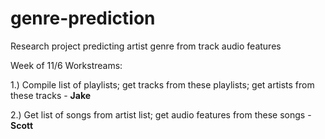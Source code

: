 # genre-prediction
Research project predicting artist genre from track audio features

Week of 11/6 Workstreams:

1.) Compile list of playlists; get tracks from these playlists; get artists from these tracks - **Jake**

2.) Get list of songs from artist list; get audio features from these songs - **Scott**
